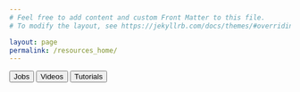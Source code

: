```yaml
---
# Feel free to add content and custom Front Matter to this file.
# To modify the layout, see https://jekyllrb.com/docs/themes/#overriding-theme-defaults

layout: page
permalink: /resources_home/
---
```


<div class="tileContainerSI">
    <button class="tileSI" onclick="window.location.href='/resources_jobs/'">Jobs</button>
    <button class="tileSI" onclick="window.location.href='/resources_videos/'">Videos</button>
    <button class="tileSI" onclick="window.location.href='/resources_tutorials/'">Tutorials</button>
</div>


